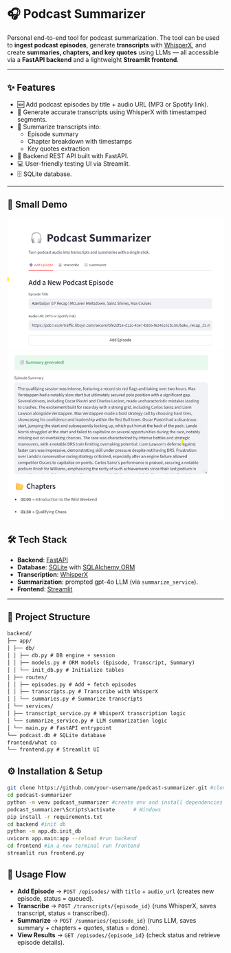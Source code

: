 # 🎧 Podcast Summarizer

Personal end-to-end tool for podcast summarization. The tool can be used to **ingest podcast episodes**, generate **transcripts** with [WhisperX](https://github.com/m-bain/whisperX), and create **summaries, chapters, and key quotes** using LLMs — all accessible via a **FastAPI backend** and a lightweight **Streamlit frontend**.

---

## ✨ Features
- 🆕 Add podcast episodes by title + audio URL (MP3 or Spotify link).  
- 📝 Generate accurate transcripts using WhisperX with timestamped segments.
- 📑 Summarize transcripts into:
  - Episode summary 
  - Chapter breakdown with timestamps  
  - Key quotes extraction  
- 🔗 Backend REST API built with FastAPI.  
- 💻 User-friendly testing UI via Streamlit.  
- 🗄️ SQLite database.

---

## 📌 Small Demo 
![Alt text](frontend/front-page.png)
![Alt text](frontend/summary-page.png)




## 🛠️ Tech Stack
- **Backend**: [FastAPI](https://fastapi.tiangolo.com/)  
- **Database**: [SQLite](https://www.sqlite.org/) with [SQLAlchemy ORM](https://www.sqlalchemy.org/)  
- **Transcription**: [WhisperX](https://github.com/m-bain/whisperX)  
- **Summarization**: prompted gpt-4o LLM (via `summarize_service`). 
- **Frontend**: [Streamlit](https://streamlit.io/)  
---

## 📂 Project Structure
```markdown
backend/
├── app/
│ ├── db/
│ │ ├── db.py # DB engine + session
│ │ ├── models.py # ORM models (Episode, Transcript, Summary)
│ │ └── init_db.py # Initialize tables
│ ├── routes/
│ │ ├── episodes.py # Add + fetch episodes
│ │ ├── transcripts.py # Transcribe with WhisperX
│ │ └── summaries.py # Summarize transcripts
│ └── services/
│ ├── transcript_service.py # WhisperX transcription logic
│ └── summarize_service.py # LLM summarization logic
│ └── main.py # FastAPI entrypoint
└── podcast.db # SQLite database
frontend/what co
└── frontend.py # Streamlit UI
```

## ⚙️ Installation & Setup

```bash
git clone https://github.com/your-username/podcast-summarizer.git #clone the repo
cd podcast-summarizer
python -m venv podcast_summarizer #create env and install dependencies
podcast_summarizer\Scripts\activate      # Windows
pip install -r requirements.txt
cd backend #init db
python -m app.db.init_db
uvicorn app.main:app --reload #run backend
cd frontend #in a new terminal run frontend
streamlit run frontend.py
```

## 🚀 Usage Flow

- **Add Episode** → `POST /episodes/` with `title` + `audio_url` (creates new episode, status = queued).  
- **Transcribe** → `POST /transcripts/{episode_id}` (runs WhisperX, saves transcript, status = transcribed).  
- **Summarize** → `POST /summaries/{episode_id}` (runs LLM, saves summary + chapters + quotes, status = done).  
- **View Results** → `GET /episodes/{episode_id}` (check status and retrieve episode details).
